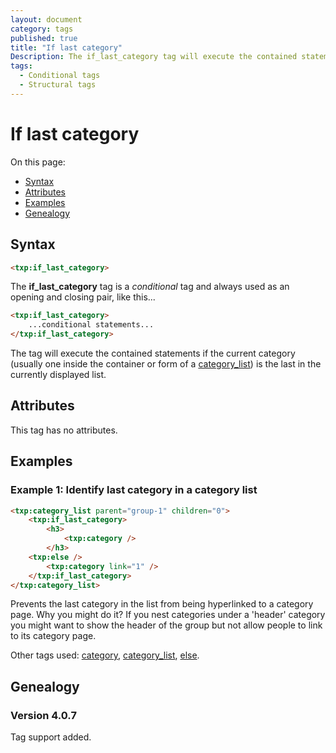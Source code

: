 ```yaml
---
layout: document
category: tags
published: true
title: "If last category"
Description: The if_last_category tag will execute the contained statements if the current category is the last in the list.
tags:
  - Conditional tags
  - Structural tags
---
```


# If last category

On this page:

* [Syntax](#syntax)
* [Attributes](#attributes)
* [Examples](#examples)
* [Genealogy](#genealogy)

## Syntax

~~~ html
<txp:if_last_category>
~~~

The **if_last_category** tag is a *conditional* tag and always used as an opening and closing pair, like this...

~~~ html
<txp:if_last_category>
    ...conditional statements...
</txp:if_last_category>
~~~

The tag will execute the contained statements if the current category (usually one inside the container or form of a [category_list](category-list)) is the last in the currently displayed list.

## Attributes

This tag has no attributes.

## Examples

### Example 1: Identify last category in a category list

~~~ html
<txp:category_list parent="group-1" children="0">
    <txp:if_last_category>
        <h3>
            <txp:category />
        </h3>
    <txp:else />
        <txp:category link="1" />
    </txp:if_last_category>
</txp:category_list>
~~~

Prevents the last category in the list from being hyperlinked to a category page. Why you might do it? If you nest categories under a 'header' category you might want to show the header of the group but not allow people to link to its category page.

Other tags used: [category](category), [category_list](category-list), [else](else).

## Genealogy

### Version 4.0.7

Tag support added.
